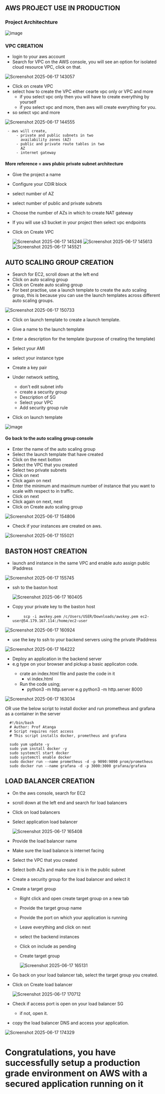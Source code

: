 ## AWS PROJECT USE IN PRODUCTION

### Project Architechture

![image](https://github.com/user-attachments/assets/3baeb7b7-1482-42b0-abc6-3fef100cd0e9)


### VPC CREATION
- login to your aws account
- Search for VPC on the AWS console, you will see an option
  for isolated cloud resource VPC, click on that.

![Screenshot 2025-06-17 143057](https://github.com/user-attachments/assets/09b3b0a0-2602-48a2-b72a-4c927f89b743)

- Click on create VPC
- select how to create the VPC
  either cearte vpc only or VPC and more
    - if you select vpc only then you will have to create
      everything by yourself
    - if you select vpc and more, then aws will create
      everything for you.
- so select vpc and more

![Screenshot 2025-06-17 144555](https://github.com/user-attachments/assets/98a87188-6266-4d36-901e-108c16a8e744)

     - aws will create, 
         - private and public subnets in two 
           availability zones (AZ)
         - public and private route tables in two
           AZ
         - internet gateway  

#### More reference = aws plubic private subnet architecture

- Give the project a name
- Configure your CDIR block
- select number of AZ
- select number of public and private subnets          
- Choose the number of AZs in which to create
  NAT gateway
- If you will use s3 bucket in your project then
  select vpc endpoints

- Click on Create VPC

  ![Screenshot 2025-06-17 145246](https://github.com/user-attachments/assets/b95947b1-8169-427e-9442-505f26ca7c3c)
  ![Screenshot 2025-06-17 145613](https://github.com/user-attachments/assets/850e01f5-29e9-4faa-87c3-cc3c780712af)
  ![Screenshot 2025-06-17 145521](https://github.com/user-attachments/assets/b86109f0-b8f0-4330-8747-58806ef96799)




## AUTO SCALING GROUP CREATION

- Search for EC2, scroll down at the left end
- Click on auto scaling group
- Click on Create auto scaling group
- For best practise, use a launch template to create 
  the auto scaling group, this is because you can use 
  the launch templates across different auto scaling 
  groups.

![Screenshot 2025-06-17 150733](https://github.com/user-attachments/assets/2ab1d918-4643-41d0-abe5-b3dddfdfccfc)

- Click on launch template to create a launch template.
- Give a name to the launch template
- Enter a description for the template
  (purpose of creating the template)
- Select your AMI
- select your instance type
- Create a key pair
- Under network setting, 
   - don't edit subnet info
   - create a security group
   - Description of SG
   - Select your VPC
   - Add security group rule

- Click on launch template

![image](https://github.com/user-attachments/assets/ea3ca540-f20c-4a25-b467-0ce1dd727fea)
  

#### Go back to the auto scaling group console 

- Enter the name of the auto scaling group
- Select the launch template that have created
- Click on the next botton
- Select the VPC that you created
- Select two private subnets
- Click on next
- Click again on next 
- Enter the minimum and maximum number of instance
  that you want to scale with respect to in traffic.
- Click on next
- Click again on next, next
- Click on Create auto scaling group

![Screenshot 2025-06-17 154806](https://github.com/user-attachments/assets/3a3f3186-32c2-4830-b067-f26fc5e4f759)
  
- Check if your instances are created on aws.

 ![Screenshot 2025-06-17 155021](https://github.com/user-attachments/assets/ecef4b9e-993d-4846-baa3-f0b5593aa52e)

## BASTON HOST CREATION

- launch and instance in the same VPC and enable
  auto assign public IPaddress

![Screenshot 2025-06-17 155745](https://github.com/user-attachments/assets/b3c6f088-5753-4c67-9e81-4607a85285a0)

- ssh to the baston host

  ![Screenshot 2025-06-17 160405](https://github.com/user-attachments/assets/fdb2d16a-f7dd-4ea4-b4b6-cdf60d38a084)

- Copy your private key to the baston host
- 
           scp -i awskey.pem /c/Users/USER/Downloads/awskey.pem ec2-user@54.179.167.114:/home/ec2-user

![Screenshot 2025-06-17 160924](https://github.com/user-attachments/assets/d83619fe-62c8-49ef-a3e5-6e98f33a828d)

- use the key to ssh to your backend servers using the private IPaddress

![Screenshot 2025-06-17 164222](https://github.com/user-attachments/assets/3cc386f1-7944-4150-b718-958176706184)


  
- Deploy an application in the backend server
- e.g
   type <w3 schools html basics> on your browser and 
   pickup a basic applicaton code.
   - crate an index.html file and paste the code in it
        - vi index.html
   - Run the code using;
     - python3 -m http.server <port number>
     e.g python3 -m http.server 8000

![Screenshot 2025-06-17 163034](https://github.com/user-attachments/assets/51a05fe4-9504-414f-a8b4-4f7bc0d5b432)

           
OR
   use the below script to install docker and run prometheus and grafana as a container in the server

      #!/bin/bash
      # Author: Prof Atanga
      # Script requires root access 
      # This script installs docker, prometheus and grafana

      sudo yum update -y
      sudo yum install docker -y
      sudo systemctl start docker
      sudo systemctl enable docker
      sudo docker run --name prometheus -d -p 9090:9090 prom/prometheus
      sudo docker run --name grafana -d -p 3000:3000 grafana/grafana   


## LOAD BALANCER CREATION

- On the aws console, search for EC2 
- scroll down at the left end and search for load balancers
- Click on load balancers
- Select application load balancer

  ![Screenshot 2025-06-17 165408](https://github.com/user-attachments/assets/8748bb25-aeb7-4cad-bf5b-a013e9a0241e)

- Provide the load balancer name
- Make sure the load balance is internet facing
- Select the VPC that you created
- Select both AZs and make sure it is in the public subnet
- Create a security group for the load balancer and select it
- Create a target group
   - Right click and open create target group on a new tab
   - Provide the target group name
   - Provide the port on which your application is running
   - Leave everything and click on next
   - select the backend instances
   - Click on include as pending
   - Create target group

     ![Screenshot 2025-06-17 165131](https://github.com/user-attachments/assets/89375cbd-a9d5-40c0-82e9-adb2e27abb72)

- Go back on your load balancer tab, select the target group
  you created.
- Click on Create load balancer

  ![Screenshot 2025-06-17 170712](https://github.com/user-attachments/assets/f8ba9b9c-20e2-47e9-8903-b76b57e51ff8)

 
- Check if access port is open on your load balancer SG
  - if not, open it.

- copy the load balancer DNS and access your application.

![Screenshot 2025-06-17 174329](https://github.com/user-attachments/assets/566faafd-c6a1-45c4-84b7-7f92f4af5fd8)



# Congratulations, you have successfully setup a production grade environment on AWS with a secured application running on it    
